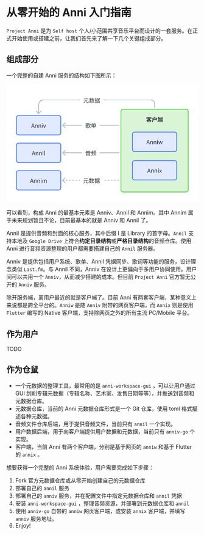 # 从零开始的 Anni 入门指南

`Project Anni` 是为 `Self host` 个人/小范围共享音乐平台而设计的一套服务。在正式开始使用或搭建之前，让我们首先来了解一下几个关键组成部分。

## 组成部分

一个完整的自建 Anni 服务的结构如下图所示：

![结构](structure.png)

可以看到，构成 Anni 的最基本元素是 Anniv、Annil 和 Annim。其中 Annim 属于未来规划暂且不论，目前最基本的就是 Anniv 和 Annil 了。

Annil 是提供音频和封面的核心服务，其中后缀 l 是 Library 的首字母。`Annil` 支持本地及 `Google Drive` 上符合**约定目录结构**或**严格目录结构**的音频仓库。使用 Anni 进行音频资源整理的用户都需要搭建自己的 `Annil` 服务器。

Anniv 是提供包括用户系统、歌单、Annil 凭据同步、歌词等功能的服务，设计理念类似 `Last.fm`。与 Annil 不同，Anniv 在设计上更偏向于多用户协同使用。用户间可以共用一个 `Anniv`，从而减少搭建的成本。但目前 `Project Anni` 官方暂无公开的 `Anniv` 服务。

除开服务端，离用户最近的就是客户端了。目前 Anni 有两套客户端，某种意义上来说都是跨全平台的。`Anniw` 是随 `Anniv` 附带的网页客户端，而 `Annix` 则是使用 `Flutter` 编写的 Native 客户端，支持除网页之外的所有主流 PC/Mobile 平台。

## 作为用户

TODO

## 作为仓鼠

- 一个元数据的整理工具，最常用的是 `anni-workspace-gui` ，可以让用户通过 GUI 刮削专辑元数据（专辑名称、艺术家、发售日期等等），并推送到音频和元数据仓库。
- 元数据仓库，当前的 Anni 元数据仓库形式是一个 Git 仓库，使用 toml 格式描述各种元数据。
- 音频文件仓库后端，用于提供音频文件，当前只有 `annil` 一个实现。
- 用户数据后端，用于向客户端提供用户数据和元数据，当前只有 `anniv-go` 个实现。
- 客户端，当前 Anni 有两个客户端，分别是基于网页的 `anniw` 和基于 Flutter 的 `annix` 。

想要获得一个完整的 Anni 系统体验，用户需要完成如下步骤：

1. Fork 官方元数据仓库或从零开始创建自己的元数据仓库
2. 部署自己的 `annil` 服务
3. 部署自己的 `anniv` 服务，并在配置文件中指定元数据仓库和 `annil` 凭据
4. 安装 `anni-workspace-gui` ，整理音频资源，并部署到元数据仓库和 `annil`
5. 使用 `anniv-go` 自带的 `anniw` 网页客户端，或安装 `annix` 客户端，并填写 `anniv` 服务地址。
6. Enjoy!
